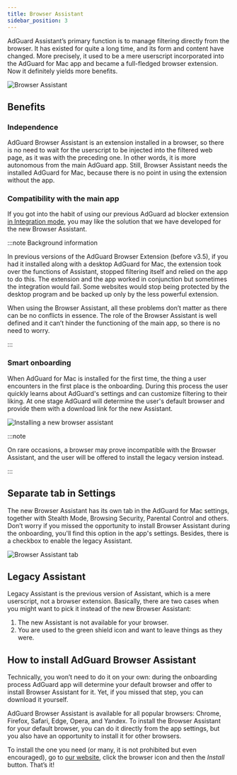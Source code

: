 ```yaml
---
title: Browser Assistant
sidebar_position: 3
---
```


AdGuard Assistant’s primary function is to manage filtering directly from the browser. It has existed for quite a long time, and its form and content have changed. More precisely, it used to be a mere userscript incorporated into the AdGuard for Mac app and became a full-fledged browser extension. Now it definitely yields more benefits.

![Browser Assistant](https://cdn.adtidy.org/content/kb/ad_blocker/mac/assistantmac.jpg)

## Benefits

### Independence

AdGuard Browser Assistant is an extension installed in a browser, so there is no need to wait for the userscript to be injected into the filtered web page, as it was with the preceding one. In other words, it is more autonomous from the main AdGuard app. Still, Browser Assistant needs the installed AdGuard for Mac, because there is no point in using the extension without the app.

### Compatibility with the main app

If you got into the habit of using our previous AdGuard ad blocker extension [in Integration mode](/adguard-browser-extension/compatibility.md), you may like the solution that we have developed for the new Browser Assistant.

:::note Background information

In previous versions of the AdGuard Browser Extension (before v3.5), if you had it installed along with a desktop AdGuard for Mac, the extension took over the functions of Assistant, stopped filtering itself and relied on the app to do this. The extension and the app worked in conjunction but sometimes the integration would fail. Some websites would stop being protected by the desktop program and be backed up only by the less powerful extension.

When using the Browser Assistant, all these problems don’t matter as there can be no conflicts in essence. The role of the Browser Assistant is well defined and it can’t hinder the functioning of the main app, so there is no need to worry.

:::

### Smart onboarding

When AdGuard for Mac is installed for the first time, the thing a user encounters in the first place is the onboarding. During this process the user quickly learns about AdGuard's settings and can customize filtering to their liking. At one stage AdGuard will determine the user's default browser and provide them with a download link for the new Assistant.

![Installing a new browser assistant](https://cdn.adtidy.org/content/kb/ad_blocker/mac/assistant_onboarding_safari.jpg)

:::note

On rare occasions, a browser may prove incompatible with the Browser Assistant, and the user will be offered to install the legacy version instead.

:::

## Separate tab in Settings

The new Browser Assistant has its own tab in the AdGuard for Mac settings, together with Stealth Mode, Browsing Security, Parental Control and others. Don’t worry if you missed the opportunity to install Browser Assistant during the onboarding, you'll find this option in the app's settings. Besides, there is a checkbox to enable the legacy Assistant.

![Browser Assistant tab](https://cdn.adtidy.org/content/kb/ad_blocker/mac/assistant-separate-tab.png)

## Legacy Assistant

Legacy Assistant is the previous version of Assistant, which is a mere userscript, not a browser extension. Basically, there are two cases when you might want to pick it instead of the new Browser Assistant:

1. The new Assistant is not available for your browser.
1. You are used to the green shield icon and want to leave things as they were.

## How to install AdGuard Browser Assistant

Technically, you won’t need to do it on your own: during the onboarding process AdGuard app will determine your default browser and offer to install Browser Assistant for it. Yet, if you missed that step, you can download it yourself.

AdGuard Browser Assistant is available for all popular browsers: Chrome, Firefox, Safari, Edge, Opera, and Yandex. To install the Browser Assistant for your default browser, you can do it directly from the app settings, but you also have an opportunity to install it for other browsers.

To install the one you need (or many, it is not prohibited but even encouraged), go to [our website](https://adguard.com/adguard-assistant/overview.html), click the browser icon and then the *Install* button. That’s it!
